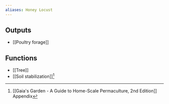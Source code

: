 ```yaml
---
aliases: Honey Locust
---
```

## Outputs
- [[Poultry forage]]

## Functions
- [[Tree]]
- [[Soil stabilization]][^1]

[^1]: [[Gaia's Garden - A Guide to Home-Scale Permaculture, 2nd Edition]] Appendix

